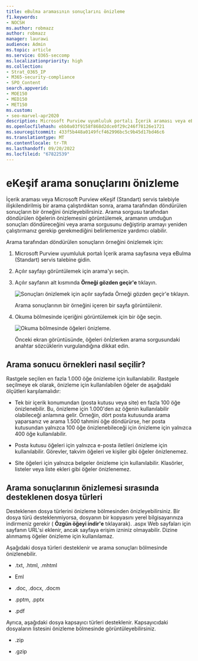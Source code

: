 ```yaml
---
title: eBulma aramasının sonuçlarını önizleme
f1.keywords:
- NOCSH
ms.author: robmazz
author: robmazz
manager: laurawi
audience: Admin
ms.topic: article
ms.service: O365-seccomp
ms.localizationpriority: high
ms.collection:
- Strat_O365_IP
- M365-security-compliance
- SPO_Content
search.appverid:
- MOE150
- MED150
- MET150
ms.custom:
- seo-marvel-apr2020
description: Microsoft Purview uyumluluk portalı İçerik araması veya eBulma (Standart) araması tarafından döndürülen sonuçların örneğini önizleme.
ms.openlocfilehash: ebb0a03f9158f868d2dce0f29c246f78126e1721
ms.sourcegitcommit: 433f5b448a0149fcf462996bc5c9b45d17bd46c6
ms.translationtype: MT
ms.contentlocale: tr-TR
ms.lasthandoff: 09/20/2022
ms.locfileid: "67822539"
---
```

# <a name="preview-ediscovery-search-results"></a>eKeşif arama sonuçlarını önizleme

İçerik araması veya Microsoft Purview eKeşif (Standart) servis talebiyle ilişkilendirilmiş bir arama çalıştırdıktan sonra, arama tarafından döndürülen sonuçların bir örneğini önizleyebilirsiniz. Arama sorgusu tarafından döndürülen öğelerin önizlemesini görüntülemek, aramanın umduğun sonuçları döndüreceğini veya arama sorgusunu değiştirip aramayı yeniden çalıştırmanız gerekip gerekmediğini belirlemenize yardımcı olabilir.

Arama tarafından döndürülen sonuçların örneğini önizlemek için:

1. Microsoft Purview uyumluluk portalı İçerik arama sayfasına veya eBulma (Standart) servis talebine gidin.

2. Açılır sayfayı görüntülemek için arama'yı seçin.

3. Açılır sayfanın alt kısmında **Örneği gözden geçir'e** tıklayın.

   ![Sonuçları önizlemek için açılır sayfada Örneği gözden geçir'e tıklayın.](../media/PreviewSearchResults1.png)

   Arama sonuçlarının bir örneğini içeren bir sayfa görüntülenir.

4. Okuma bölmesinde içeriğini görüntülemek için bir öğe seçin.

   ![Okuma bölmesinde öğeleri önizleme.](../media/PreviewSearchResults2.png)

   Önceki ekran görüntüsünde, öğeleri önİzlerken arama sorgusundaki anahtar sözcüklerin vurgulandığına dikkat edin.

## <a name="how-the-search-result-samples-are-selected"></a>Arama sonucu örnekleri nasıl seçilir?

Rastgele seçilen en fazla 1.000 öğe önizleme için kullanılabilir. Rastgele seçilmeye ek olarak, önizleme için kullanılabilen öğeler de aşağıdaki ölçütleri karşılamalıdır:

- Tek bir içerik konumundan (posta kutusu veya site) en fazla 100 öğe önizlenebilir. Bu, önizleme için 1.000'den az öğenin kullanılabilir olabileceği anlamına gelir. Örneğin, dört posta kutusunda arama yaparsanız ve arama 1.500 tahmini öğe döndürürse, her posta kutusundan yalnızca 100 öğe önizlenebileceği için önizleme için yalnızca 400 öğe kullanılabilir.

- Posta kutusu öğeleri için yalnızca e-posta iletileri önizleme için kullanılabilir. Görevler, takvim öğeleri ve kişiler gibi öğeler önizlenemez.

- Site öğeleri için yalnızca belgeler önizleme için kullanılabilir. Klasörler, listeler veya liste ekleri gibi öğeler önizlenemez.

## <a name="file-types-supported-when-previewing-search-results"></a>Arama sonuçlarının önizlemesi sırasında desteklenen dosya türleri

Desteklenen dosya türlerini önizleme bölmesinden önizleyebilirsiniz. Bir dosya türü desteklenmiyorsa, dosyanın bir kopyasını yerel bilgisayarınıza indirmeniz gerekir ( **Özgün öğeyi indir'e** tıklayarak). .aspx Web sayfaları için sayfanın URL'si eklenir, ancak sayfaya erişim izniniz olmayabilir. Dizine alınmamış öğeler önizleme için kullanılamaz.

Aşağıdaki dosya türleri desteklenir ve arama sonuçları bölmesinde önizlenebilir.
  
- .txt, .html, .mhtml

- Eml

- .doc, .docx, .docm

- .pptm, .pptx

- .pdf

Ayrıca, aşağıdaki dosya kapsayıcı türleri desteklenir. Kapsayıcıdaki dosyaların listesini önizleme bölmesinde görüntüleyebilirsiniz.
  
- .zip

- .gzip
